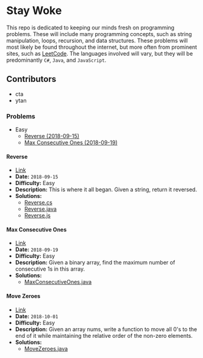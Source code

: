 # Stay Woke
This repo is dedicated to keeping our minds fresh on programming problems. These will include many programming concepts, such as string manipulation, loops, recursion, and data structures. These problems will most likely be found throughout the internet, but more often from prominent sites, such as [LeetCode](https://leetcode.com/). The languages involved will vary, but they will be predominantly `C#`, `Java`, and `JavaScript`.

## Contributors
- cta
- ytan

### Problems
- Easy
  - [Reverse (2018-09-15)](#reverse)
  - [Max Consecutive Ones (2018-09-19)](#max-consecutive-ones)

#### Reverse
- [Link](https://leetcode.com/problems/reverse-string/) 
- **Date:** `2018-09-15`  
- **Difficulty:** Easy
- **Description:** This is where it all began. Given a string, return it reversed. 
- **Solutions:**
  - [Reverse.cs](cs/Reverse.cs)
  - [Reverse.java](java/Reverse.java)
  - [Reverse.js](js/Reverse.js)

#### Max Consecutive Ones
- [Link](https://leetcode.com/problems/max-consecutive-ones/description/)
- **Date:** `2018-09-19`
- **Difficulty:** Easy
- **Description:** Given a binary array, find the maximum number of consecutive 1s in this array.
- **Solutions:**
  - [MaxConsecutiveOnes.java](java/MaxConsecutiveOnes.java)

#### Move Zeroes
- [Link](https://leetcode.com/problems/move-zeroes/)
- **Date:** `2018-10-01`
- **Difficulty:** Easy
- **Description:** Given an array nums, write a function to move all 0's to the end of it while maintaining the relative order of the non-zero elements.
- **Solutions:**
  - [MoveZeroes.java](java/MoveZeroes.java)